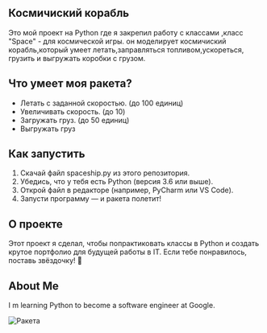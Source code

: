 ## Космичиский корабль

Это мой проект на Python где я закрепил работу с классами ,класс "Space" - для космической игры. он моделирует космичиский корабль,который умеет летать,заправляться топливом,ускореться, грузить и выгружать коробки с грузом.

## Что умеет моя ракета?

 - Летать с заданной скоростью. (до 100 единиц)
 - Увеличивать скорость. (до 10)
 - Загружать груз. (до 50 единиц)
 - Выгружать груз

 ## Как запустить
1. Скачай файл spaceship.py из этого репозитория.
2. Убедись, что у тебя есть Python (версия 3.6 или выше).
3. Открой файл в редакторе (например, PyCharm или VS Code).
4. Запусти программу — и ракета полетит!

## О проекте
Этот проект я сделал, чтобы попрактиковать классы в Python и создать крутое портфолио для будущей работы в IT. Если тебе понравилось, поставь звёздочку! 🌟

## About Me
I m learning Python to become a software engineer at Google.

![Ракета](https://cdn.pixabay.com/photo/2023/02/07/18/56/rocket-7774875_960_720.png)


